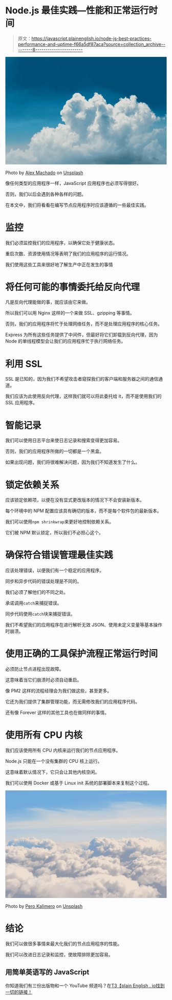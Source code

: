 # Node.js 最佳实践—性能和正常运行时间

> 原文：<https://javascript.plainenglish.io/node-js-best-practices-performance-and-uptime-f66a5df87aca?source=collection_archive---------8----------------------->

![](img/3a508652c54908c5cda4077e0e8fd8eb.png)

Photo by [Alex Machado](https://unsplash.com/@alexmachado?utm_source=medium&utm_medium=referral) on [Unsplash](https://unsplash.com?utm_source=medium&utm_medium=referral)

像任何类型的应用程序一样，JavaScript 应用程序也必须写得很好。

否则，我们以后会遇到各种各样的问题。

在本文中，我们将看看在编写节点应用程序时应该遵循的一些最佳实践。

# **监控**

我们必须监控我们的应用程序，以确保它处于健康状态。

重启次数、资源使用情况等表明了我们的应用程序的运行情况。

我们使用这些工具来很好地了解生产中正在发生的事情

# **将任何可能的事情委托给反向代理**

凡是反向代理能做的事，就应该由它来做。

所以我们可以用 Nginx 这样的一个来做 SSL、gzipping 等事情。

否则，我们的应用程序将忙于处理网络任务，而不是处理应用程序的核心任务。

Express 为所有这些任务提供了中间件，但最好将它们卸载到反向代理，因为 Node 的单线程模型会让我们的应用程序忙于执行网络任务。

# **利用 SSL**

SSL 是已知的，因为我们不希望攻击者窥探我们的客户端和服务器之间的通信通道。

我们应该为此使用反向代理，这样我们就可以将此委托给 it，而不是使用我们的 SSL 应用程序。

# **智能记录**

我们可以使用日志平台来使日志记录和搜索变得更加容易。

否则，我们的应用程序所做的一切都是一个黑盒。

如果出现问题，我们将很难解决问题，因为我们不知道发生了什么。

# **锁定依赖关系**

应该锁定依赖项，以便在没有显式更改版本的情况下不会安装新版本。

每个环境中的 NPM 配置应该具有确切的版本，而不是每个软件包的最新版本。

我们可以使用`npm shrinkwrap`来更好地控制依赖关系。

它们被 NPM 默认锁定，所以我们不必担心这个。

# **确保符合错误管理最佳实践**

应该处理错误，以便我们有一个稳定的应用程序。

同步和异步代码的错误处理是不同的。

我们必须了解他们的不同之处。

承诺调用`catch`来捕捉错误。

同步代码使用`catch`块来捕捉错误。

我们不希望我们的应用程序在进行解析无效 JSON、使用未定义变量等基本操作时崩溃。

# **使用正确的工具保护流程正常运行时间**

必须防止节点进程出现故障。

这意味着当它们崩溃时必须自动重启。

像 PM2 这样的流程经理会为我们做这些，甚至更多。

它还为我们提供了集群管理功能，而无需修改我们的应用程序代码。

还有像 Forever 这样的其他工具也在做同样的事情。

# **使用所有 CPU 内核**

我们应该使用所有 CPU 内核来运行我们的节点应用程序。

Node.js 只能在一个没有集群的 CPU 核上运行。

这意味着默认情况下，它只会让其他内核空闲。

我们可以使用 Docker 或基于 Linux init 系统的部署脚本来复制这个过程。

![](img/295d48cf62ab2bb32317d152982d75ea.png)

Photo by [Pero Kalimero](https://unsplash.com/@pericakalimerica?utm_source=medium&utm_medium=referral) on [Unsplash](https://unsplash.com?utm_source=medium&utm_medium=referral)

# 结论

我们可以做很多事情来最大化我们的节点应用程序的性能。

我们可以改进日志记录和监控，使故障排除更加容易。

## **用简单英语写的 JavaScript**

你知道我们有三份出版物和一个 YouTube 频道吗？在[T3【plain English . io找到一切的链接！](https://plainenglish.io/)